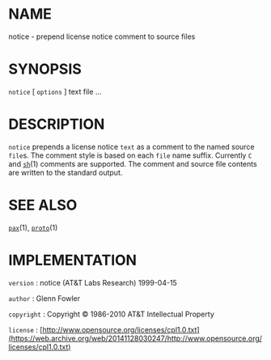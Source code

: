 # NAME

notice - prepend license notice comment to source files

# SYNOPSIS

`notice` \[ `options` \] text file ...

# DESCRIPTION

`notice` prepends a license notice `text` as a comment to the named
source `file`s. The comment style is based on each `file` name suffix.
Currently `C` and
[`sh`](/web/20141128030247/http://www2.research.att.com/~astopen/man/man1/sh.html)(1)
comments are supported. The comment and source file contents are written
to the standard output.

# SEE ALSO

[`pax`](/web/20141128030247/http://www2.research.att.com/~astopen/man/man1/pax.html)(1),
[`proto`](/web/20141128030247/http://www2.research.att.com/~astopen/man/man1/proto.html)(1)

# IMPLEMENTATION

`version`
:   notice (AT&T Labs Research) 1999-04-15

`author`
:   Glenn Fowler

`copyright`
:   Copyright © 1986-2010 AT&T Intellectual Property

`license`
:   [http://www.opensource.org/licenses/cpl1.0.txt](https://web.archive.org/web/20141128030247/http://www.opensource.org/licenses/cpl1.0.txt)


